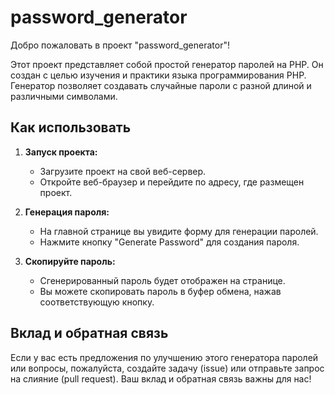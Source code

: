 # password_generator

Добро пожаловать в проект "password_generator"!

Этот проект представляет собой простой генератор паролей на PHP. Он создан с целью изучения и практики языка программирования PHP. Генератор позволяет создавать случайные пароли с разной длиной и различными символами.

## Как использовать

1. **Запуск проекта:**
   - Загрузите проект на свой веб-сервер.
   - Откройте веб-браузер и перейдите по адресу, где размещен проект.

2. **Генерация пароля:**
   - На главной странице вы увидите форму для генерации паролей.
   - Нажмите кнопку "Generate Password" для создания пароля.

3. **Скопируйте пароль:**
   - Сгенерированный пароль будет отображен на странице.
   - Вы можете скопировать пароль в буфер обмена, нажав соответствующую кнопку.

## Вклад и обратная связь

Если у вас есть предложения по улучшению этого генератора паролей или вопросы, пожалуйста, создайте задачу (issue) или отправьте запрос на слияние (pull request). Ваш вклад и обратная связь важны для нас!

